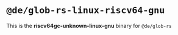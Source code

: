 # `@de/glob-rs-linux-riscv64-gnu`

This is the **riscv64gc-unknown-linux-gnu** binary for `@de/glob-rs`
